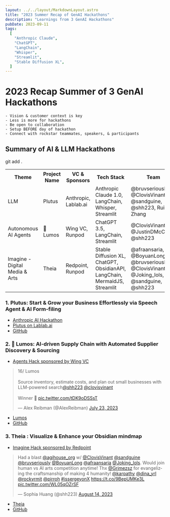 ```yaml
---
layout: ../../layout/MarkdownLayout.astro
title: "2023 Summer Recap of GenAI Hackathons"
description: "Learnings from 3 GenAI Hackathons"
pubDate: 2023-09-11
tags:
  [
    "Anthropic Claude",
    "ChatGPT",
    "LangChain",
    "Whisper",
    "Streamlit",
    "Stable Diffusion XL",
  ]
---
```


# 2023 Recap Summer of 3 GenAI Hackathons

```
- Vision & customer context is key
- Less is more for hackathons
- Be open to collaboration
- Setup BEFORE day of hackathon
- Connect with rockstar teammates, speakers, & participants
```

## Summary of AI & LLM Hackathons

<table>
<tr>
    <th>Theme</th>
    <th>Project Name</th>
    <th>VC & Sponsors</th>
    <th>Tech Stack</th>
    <th>Team</th>
    <th>Location</th>
    <th>Time</th>
</tr>
<tr>
    <td>LLM</td>git add .
    <td>Plutus</td>
    <td>Anthropic, Lablab.ai</td>
    <td>Anthropic Claude 1.0, LangChain, Whisper, Streamlit</td>
    <td>@bruvseriously, @ClovisVinant, @sandguine, @shh223, RuiRui Zhang</td>
    <td>Remote</td>
    <td>June</td>
</tr>
<tr>
    <td>Autonomous AI Agents</td>
    <td>🥈 Lumos</td>
    <td>Wing VC, Runpod</td>
    <td>ChatGPT 3.5, LangChain, Streamlit</td>
    <td>@ClovisVinant, @JustinDMcCarty, @shh223</td>
    <td>AGI House</td>
    <td>July</td>
</tr>
<tr>
    <td>Imagine - Digital Media & Arts</td>
    <td>Theia</td>
    <td>Redpoint, Runpod</td>
    <td>Stable Diffusion XL, ChatGPT, ObsidianAPI, LangChain, MermaidJS, Streamlit</td>
    <td>@afraansaria, @BoyuanLong, @bruvseriously, @ClovisVinant, @Joking_lols, @sandguine, @shh223</td>
    <td>AGI House</td>
    <td>Aug</td>
</tr>
</table>

### 1. Plutus: Start & Grow your Business Effortlessly via Speech Agent & AI Form-filing

- [Anthropic AI Hackathon](https://lablab.ai/event/anthropic-ai-hackathon)
- [Plutus on Lablab.ai](https://lablab.ai/event/anthropic-ai-hackathon/noisebridge-ai/plutus)
- [GitHub](https://github.com/Sivolc2/anthacks_streamlit)

### 2. 🥈 Lumos: AI-driven Supply Chain with Automated Supplier Discovery & Sourcing

- [Agents Hack sponsored by Wing VC](https://www.wing.vc/)

<blockquote class="twitter-tweet"><p lang="en" dir="ltr">16/ Lumos<br><br>Source inventory, estimate costs, and plan out small businesses with LLM-powered search<a href="https://twitter.com/shh223?ref_src=twsrc%5Etfw">@shh223</a> <a href="https://twitter.com/ClovisVinant?ref_src=twsrc%5Etfw">@clovisvinant</a><br><br>Winner 🥈 <a href="https://t.co/tDK9oDSSsT">pic.twitter.com/tDK9oDSSsT</a></p>&mdash; Alex Reibman (@AlexReibman) <a href="https://twitter.com/AlexReibman/status/1683010519048011777?ref_src=twsrc%5Etfw">July 23, 2023</a></blockquote> <script async src="https://platform.twitter.com/widgets.js" charset="utf-8"></script>

- [Lumos](https://docs.google.com/presentation/d/11IgGIB6nobl1__0vYSgZjL5a_ryAhu7TbGENz4WHPuI/edit?usp=sharing)
- [GitHub](https://github.com/Sivolc2/auto_wing_hacks)

### 3. Theia : Visualize & Enhance your Obsidian mindmap

- [Imagine Hack sponsored by Redpoint](https://www.redpoint.com/)

<blockquote class="twitter-tweet"><p lang="en" dir="ltr">Had a blast <a href="https://twitter.com/agihouse_org?ref_src=twsrc%5Etfw">@agihouse_org</a> w/ <a href="https://twitter.com/ClovisVinant?ref_src=twsrc%5Etfw">@ClovisVinant</a> <a href="https://twitter.com/sandguine?ref_src=twsrc%5Etfw">@sandguine</a> <a href="https://twitter.com/bruvseriously?ref_src=twsrc%5Etfw">@bruvseriously</a> <a href="https://twitter.com/BoyuanLong?ref_src=twsrc%5Etfw">@BoyuanLong</a> <a href="https://twitter.com/AfraAnsaria?ref_src=twsrc%5Etfw">@afraansaria</a> <a href="https://twitter.com/Joking_lols?ref_src=twsrc%5Etfw">@Joking_lols</a>. Would join human vs AI arts competition anytime! Thx <a href="https://twitter.com/Grimezsz?ref_src=twsrc%5Etfw">@Grimezsz</a> for evangelizing the craftsmanship of making 4 humanity! <a href="https://twitter.com/karpathy?ref_src=twsrc%5Etfw">@karpathy</a> <a href="https://twitter.com/dina_yrl?ref_src=twsrc%5Etfw">@dina_yrl</a> <a href="https://twitter.com/rockyrmit?ref_src=twsrc%5Etfw">@rockyrmit</a> <a href="https://twitter.com/pirroh?ref_src=twsrc%5Etfw">@pirroh</a> <a href="https://twitter.com/hashtag/issergeyonX?src=hash&amp;ref_src=twsrc%5Etfw">#issergeyonX</a> <a href="https://t.co/9BepUMKe3L">https://t.co/9BepUMKe3L</a> <a href="https://t.co/WL05qOZrSF">pic.twitter.com/WL05qOZrSF</a></p>&mdash; Sophia Huang (@shh223) <a href="https://twitter.com/shh223/status/1691162833302773760?ref_src=twsrc%5Etfw">August 14, 2023</a></blockquote> <script async src="https://platform.twitter.com/widgets.js" charset="utf-8"></script>

- [Theia](https://tome.app/healthleap/theia-your-self-organizing-visual-graph-cll8ipkcy0272jo5pbh7pkr02)
- [GitHub](https://github.com/Sivolc2/redpoint_hacks/tree/main)
